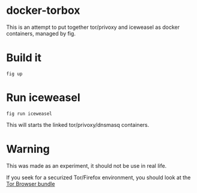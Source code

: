 docker-torbox
=============

This is an attempt to put together tor/privoxy and iceweasel as docker containers, managed by fig.



Build it
=======

```
fig up
```

Run iceweasel
=============

```
fig run iceweasel
```

This will starts the linked tor/privoxy/dnsmasq containers.

Warning
=======

This was made as an experiment, it should not be use in real life.

If you seek for a securized Tor/Firefox environment, you should look at the [Tor Browser bundle](https://www.torproject.org/projects/torbrowser.html.en)
